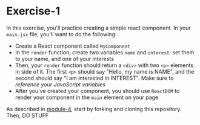 # Exercise-1
In this exercise, you'll practice creating a simple react component. In your `main.jsx` file, you'll want to do the following:

- Create a React component called `MyComponent`
- In the `render` function, create two variables `name` and `interest`: set them to your name, and one of your interests
- Then, your `render` function should return a `<div>` with two `<p>` elements in side of it. The first `<p>` should say "Hello, my name is NAME", and the second should say "I am interested in INTEREST". Make sure to _reference your JavaScript variables_
- After you've created your component, you should use `ReactDOM` to render your component in the `main` element on your page


As described in [module-4](https://github.com/info343c-a16/m4-git-intro), start by forking and cloning this repository. Then, DO STUFF
